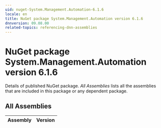 ```yaml
---
uid: nuget-System.Management.Automation-6.1.6
locale: en
title: NuGet package System.Management.Automation version 6.1.6
dnnversion: 09.08.00
related-topics: referencing-dnn-assemblies
---
```


# NuGet package System.Management.Automation version 6.1.6
Details of published NuGet package.
*All Assemblies* lists all the assemblies that are included in this package or any dependent package.

## All Assemblies

|Assembly|Version|
|---|---|

